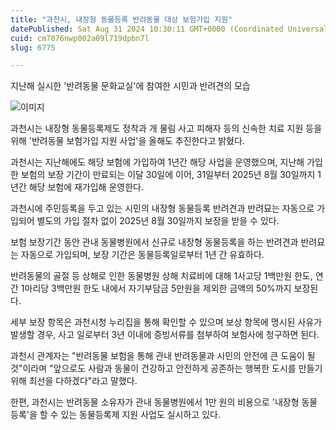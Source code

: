 ```yaml
---
title: "과천시, 내장형 동물등록 반려동물 대상 보험가입 지원"
datePublished: Sat Aug 31 2024 10:30:11 GMT+0000 (Coordinated Universal Time)
cuid: cm7076nwp002a09l719dpbn7l
slug: 6775

---
```



지난해 실시한 '반려동물 문화교실'에 참여한 시민과 반려견의 모습

![이미지](https://cdn.hashnode.com/res/hashnode/image/upload/v1739261153159/31f11dd2-c72d-4277-be7a-790ba7d9322e.jpeg)

과천시는 내장형 동물등록제도 정착과 개 물림 사고 피해자 등의 신속한 치료 지원 등을 위해 '반려동물 보험가입 지원 사업'을 올해도 추진한다고 밝혔다.

과천시는 지난해에도 해당 보험에 가입하여 1년간 해당 사업을 운영했으며, 지난해 가입한 보험의 보장 기간이 만료되는 이달 30일에 이어, 31일부터 2025년 8월 30일까지 1년간 해당 보험에 재가입해 운영한다.

과천시에 주민등록을 두고 있는 시민의 내장형 동물등록 반려견과 반려묘는 자동으로 가입되어 별도의 가입 절차 없이 2025년 8월 30일까지 보장을 받을 수 있다.

보험 보장기간 동안 관내 동물병원에서 신규로 내장형 동물등록을 하는 반려견과 반려묘는 자동으로 가입되며, 보장 기간은 동물등록일로부터 1년 간 유효하다.

반려동물의 골절 등 상해로 인한 동물병원 상해 치료비에 대해 1사고당 1백만원 한도, 연간 1마리당 3백만원 한도 내에서 자기부담금 5만원을 제외한 금액의 50%까지 보장된다.

세부 보장 항목은 과천시청 누리집을 통해 확인할 수 있으며 보상 항목에 명시된 사유가 발생할 경우, 사고 일로부터 3년 이내에 증빙서류를 첨부하여 보험사에 청구하면 된다.

과천시 관계자는 "반려동물 보험을 통해 관내 반려동물과 시민의 안전에 큰 도움이 될 것"이라며 "앞으로도 사람과 동물이 건강하고 안전하게 공존하는 행복한 도시를 만들기 위해 최선을 다하겠다"라고 말했다.

한편, 과천시는 반려동물 소유자가 관내 동물병원에서 1만 원의 비용으로 '내장형 동물등록'을 할 수 있는 동물등록제 지원 사업도 실시하고 있다.